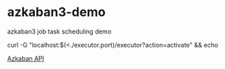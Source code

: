 # azkaban3-demo
azkaban3 job task scheduling demo


curl -G "localhost:$(<./executor.port)/executor?action=activate" && echo


[Azkaban API](https://www.cnblogs.com/liugp/p/16278800.html)
